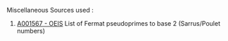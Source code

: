 Miscellaneous Sources used :
 1. [A001567 - OEIS](https://oeis.org/A001567)
    List of Fermat pseudoprimes to base 2 (Sarrus/Poulet numbers)
